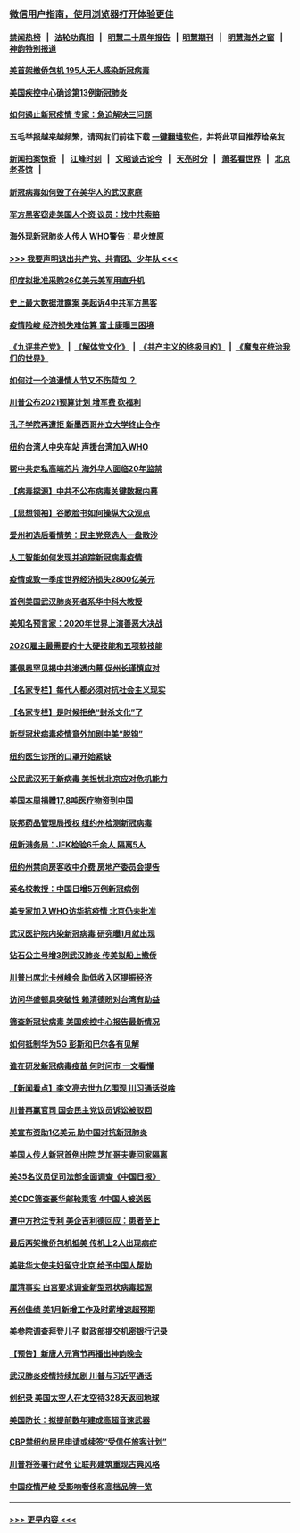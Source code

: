 ### [微信用户指南，使用浏览器打开体验更佳](https://github.com/gfw-breaker/banned-news1/blob/master/indexes/wechat-guide.md?t=0)
#### [禁闻热榜](热点新闻.md?t=0)  &nbsp;&nbsp;|&nbsp;&nbsp; [法轮功真相](https://github.com/gfw-breaker/truth/blob/master/README.md?t=0) &nbsp;&nbsp;|&nbsp;&nbsp; [明慧二十周年报告](https://github.com/gfw-breaker/mh-reports/blob/master/README.md?t=0) &nbsp;&nbsp;|&nbsp;&nbsp;[明慧期刊](https://github.com/gfw-breaker/mh-qikan) &nbsp;&nbsp;|&nbsp;&nbsp; [明慧海外之窗](https://github.com/gfw-breaker/mh-news/blob/master/README.md?t=0) &nbsp;&nbsp;|&nbsp;&nbsp; [神韵特别报道](https://github.com/gfw-breaker/mh-news/blob/master/shenyun.md?t=0)
#### [美首架撤侨包机 195人无人感染新冠病毒](../pages/nsc412/n11859908.md?t=02111322) 
#### [美国疾控中心确诊第13例新冠肺炎](../pages/nsc412/n11859966.md?t=02111322) 
#### [如何遏止新冠疫情 专家：急迫解决三问题](../pages/nsc412/n11859685.md?t=02111322) 
#### 五毛举报越来越频繁，请网友们前往下载 [一键翻墙软件](https://github.com/gfw-breaker/ssr-accounts)，并将此项目推荐给亲友
#### [新闻拍案惊奇](https://github.com/gfw-breaker/banned-news1/blob/master/pages/link4.md) &nbsp;&nbsp;|&nbsp;&nbsp; [江峰时刻](https://github.com/gfw-breaker/banned-news1/blob/master/pages/link4.md) &nbsp;&nbsp;|&nbsp;&nbsp; [文昭谈古论今](https://github.com/gfw-breaker/banned-news1/blob/master/pages/link4.md) &nbsp;&nbsp;|&nbsp;&nbsp; [天亮时分](https://github.com/gfw-breaker/banned-news1/blob/master/pages/link4.md) &nbsp;&nbsp;|&nbsp;&nbsp; [萧茗看世界](https://github.com/gfw-breaker/banned-news1/blob/master/pages/link4.md) &nbsp;&nbsp;|&nbsp;&nbsp; [北京老茶馆](https://github.com/gfw-breaker/banned-news1/blob/master/pages/link4.md) &nbsp;&nbsp;|&nbsp;&nbsp; 
#### [新冠病毒如何毁了在美华人的武汉家庭](../pages/nsc412/n11859524.md?t=02111322) 
#### [军方黑客窃走美国人个资 议员：找中共索赔](../pages/nsc412/n11859371.md?t=02111322) 
#### [海外现新冠肺炎人传人 WHO警告：星火燎原](../pages/nsc412/n11859252.md?t=02111322) 
#### [>>> 我要声明退出共产党、共青团、少年队 <<<](https://github.com/begood0513/goodnews/blob/master/quit/letter.md) 
#### [印度拟批准采购26亿美元美军用直升机](../pages/nsc412/n11859143.md?t=02111322) 
#### [史上最大数据泄露案 美起诉4中共军方黑客](../pages/nsc412/n11859115.md?t=02111322) 
#### [疫情险峻 经济损失难估算 富士康曝三困境](../pages/nsc412/n11859120.md?t=02111322) 
#### [《九评共产党》](https://github.com/begood0513/9ping.md/blob/master/README.md) &nbsp;|&nbsp; [《解体党文化》](../../../../jtdwh.md/blob/master/README.md)  &nbsp;|&nbsp; [《共产主义的终极目的》](../../../../gczydzjmd.md/blob/master/README.md) &nbsp;|&nbsp; [《魔鬼在统治我们的世界》](../../../../mgztzwmdsj.md/blob/master/README.md) 
#### [如何过一个浪漫情人节又不伤荷包 ？](../pages/nsc412/n11858969.md?t=02111322) 
#### [川普公布2021预算计划 增军费 砍福利](../pages/nsc412/n11859012.md?t=02111322) 
#### [孔子学院再遭拒 新墨西哥州立大学终止合作](../pages/nsc412/n11858661.md?t=02111322) 
#### [纽约台湾人中央车站  声援台湾加入WHO](../pages/nsc412/n11857757.md?t=02111322) 
#### [帮中共走私高端芯片 海外华人面临20年监禁](../pages/nsc412/n11855016.md?t=02111322) 
#### [【病毒探源】中共不公布病毒关键数据内幕](../pages/nsc412/n11856584.md?t=02111322) 
#### [【思想领袖】谷歌脸书如何操纵大众观点](../pages/nsc412/n11680874.md?t=02111322) 
#### [爱州初选后看情势：民主党竞选人一盘散沙](../pages/nsc412/n11856557.md?t=02111322) 
#### [人工智能如何发现并追踪新冠病毒疫情](../pages/nsc412/n11856398.md?t=02111322) 
#### [疫情或致一季度世界经济损失2800亿美元](../pages/nsc412/n11855639.md?t=02111322) 
#### [首例美国武汉肺炎死者系华中科大教授](../pages/nsc412/n11855500.md?t=02111322) 
#### [美知名预言家：2020年世界上演善恶大决战](../pages/nsc412/n11855418.md?t=02111322) 
#### [2020雇主最需要的十大硬技能和五项软技能](../pages/nsc412/n11850953.md?t=02111322) 
#### [蓬佩奥罕见揭中共渗透内幕 促州长谨慎应对](../pages/nsc412/n11854685.md?t=02111322) 
#### [【名家专栏】每代人都必须对抗社会主义现实](../pages/nsc412/n11831412.md?t=02111322) 
#### [【名家专栏】是时候拒绝“封杀文化”了](../pages/nsc412/n11814093.md?t=02111322) 
#### [新型冠状病毒疫情意外加剧中美“脱钩”](../pages/nsc412/n11854475.md?t=02111322) 
#### [纽约医生诊所的口罩开始紧缺](../pages/nsc412/n11853364.md?t=02111322) 
#### [公民武汉死于新病毒 美担忧北京应对危机能力](../pages/nsc412/n11854331.md?t=02111322) 
#### [美国本周捐赠17.8吨医疗物资到中国](../pages/nsc412/n11854269.md?t=02111322) 
#### [联邦药品管理局授权  纽约州检测新冠病毒](../pages/nsc412/n11853371.md?t=02111322) 
#### [纽新港务局：JFK检验6千余人  隔离5人](../pages/nsc412/n11853366.md?t=02111322) 
#### [纽约州禁向房客收中介费  房地产委员会提告](../pages/nsc412/n11853360.md?t=02111322) 
#### [英名校教授：中国日增5万例新冠病例](../pages/nsc412/n11854174.md?t=02111322) 
#### [美专家加入WHO访华抗疫情 北京仍未批准](../pages/nsc412/n11854043.md?t=02111322) 
#### [武汉医护院内染新冠病毒 研究曝1月就出现](../pages/nsc412/n11852928.md?t=02111322) 
#### [钻石公主号增3例武汉肺炎 传美拟船上撤侨](../pages/nsc412/n11853240.md?t=02111322) 
#### [川普出席北卡州峰会 助低收入区提振经济](../pages/nsc412/n11853232.md?t=02111322) 
#### [访问华盛顿具突破性 赖清德盼对台湾有助益](../pages/nsc412/n11853129.md?t=02111322) 
#### [筛查新冠状病毒 美国疾控中心报告最新情况](../pages/nsc412/n11853070.md?t=02111322) 
#### [如何抵制华为5G 彭斯和巴尔各有见解](../pages/nsc412/n11852535.md?t=02111322) 
#### [谁在研发新冠病毒疫苗 何时问市 一文看懂](../pages/nsc412/n11852840.md?t=02111322) 
#### [【新闻看点】李文亮去世九亿围观 川习通话说啥](../pages/nsc412/n11852360.md?t=02111322) 
#### [川普再赢官司 国会民主党议员诉讼被驳回](../pages/nsc412/n11852287.md?t=02111322) 
#### [美宣布资助1亿美元 助中国对抗新冠肺炎](../pages/nsc412/n11852531.md?t=02111322) 
#### [美国人传人新冠首例出院 芝加哥夫妻回家隔离](../pages/nsc412/n11852452.md?t=02111322) 
#### [美35名议员促司法部全面调查《中国日报》](../pages/nsc412/n11852435.md?t=02111322) 
#### [美CDC筛查豪华邮轮乘客 4中国人被送医](../pages/nsc412/n11852085.md?t=02111322) 
#### [遭中方抢注专利 美企吉利德回应：患者至上](../pages/nsc412/n11852037.md?t=02111322) 
#### [最后两架撤侨包机抵美 传机上2人出现病症](../pages/nsc412/n11852173.md?t=02111322) 
#### [美驻华大使夫妇留守北京 给予中国人帮助](../pages/nsc412/n11852165.md?t=02111322) 
#### [厘清事实 白宫要求调查新型冠状病毒起源](../pages/nsc412/n11852106.md?t=02111322) 
#### [再创佳绩 美1月新增工作及时薪增速超预期](../pages/nsc412/n11852174.md?t=02111322) 
#### [美参院调查拜登儿子 财政部提交机密银行记录](../pages/nsc412/n11851808.md?t=02111322) 
#### [【预告】新唐人元宵节再播出神韵晚会](../pages/nsc412/n11843192.md?t=02111322) 
#### [武汉肺炎疫情持续加剧 川普与习近平通话](../pages/nsc412/n11851613.md?t=02111322) 
#### [创纪录 美国太空人在太空待328天返回地球](../pages/nsc412/n11851266.md?t=02111322) 
#### [美国防长：拟提前数年建成高超音速武器](../pages/nsc412/n11850959.md?t=02111322) 
#### [CBP禁纽约居民申请或续签“受信任旅客计划”](../pages/nsc412/n11850857.md?t=02111322) 
#### [川普将签署行政令 让联邦建筑重现古典风格](../pages/nsc412/n11850654.md?t=02111322) 
#### [中国疫情严峻 受影响奢侈和高档品牌一览](../pages/nsc412/n11850319.md?t=02111322) 

----
#### [ >>> 更早内容 <<< ](../indexes/nsc412-earlier.md)
